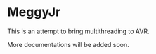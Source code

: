 MeggyJr
=======

This is an attempt to bring multithreading to AVR.

More documentations will be added soon.
